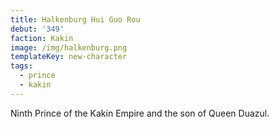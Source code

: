 ```yaml
---
title: Halkenburg Hui Guo Rou
debut: '349'
faction: Kakin
image: /img/halkenburg.png
templateKey: new-character
tags:
  - prince
  - kakin
---
```

Ninth Prince of the Kakin Empire and the son of Queen Duazul.
